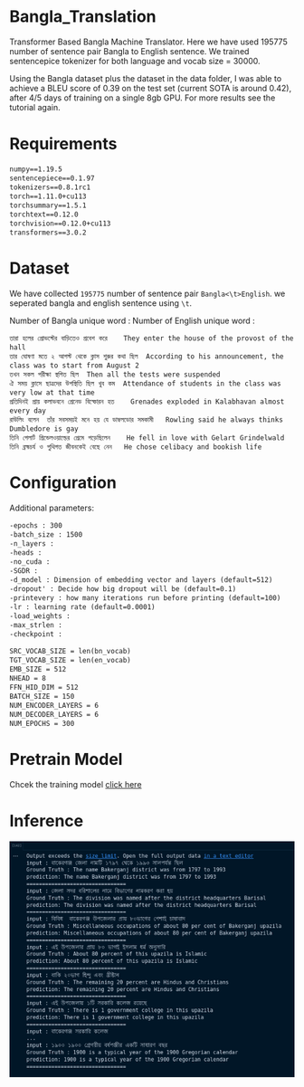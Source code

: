 # Bangla_Translation
Transformer Based Bangla Machine Translator. Here we have used 195775 number of sentence pair Bangla to English sentence. We trained sentencepice tokenizer for both language and vocab size = 30000. 

Using the Bangla dataset plus the dataset in the data folder, I was able to achieve a BLEU score of 0.39 on the test set (current SOTA is around 0.42), after 4/5 days of training on a single 8gb GPU. For more results see the tutorial again.

# Requirements
```
numpy==1.19.5
sentencepiece==0.1.97
tokenizers==0.8.1rc1
torch==1.11.0+cu113
torchsummary==1.5.1
torchtext==0.12.0
torchvision==0.12.0+cu113
transformers==3.0.2
```

# Dataset
We have collected ```195775``` number of sentence  pair ```Bangla<\t>English```. we seperated bangla and english sentence using ```\t```.

Number of Bangla unique word :
Number of English unique word : 

```
তারা হলের প্রোভস্টের বাড়িতেও প্রবেশ করে	They enter the house of the provost of the hall 
তার ঘোষণা মতে ২ আগস্ট থেকে ক্লাস শুরুর কথা ছিল	According to his announcement, the class was to start from August 2 
তখন সকল পরীক্ষা স্থগিত ছিল	Then all the tests were suspended 
ঐ সময় ক্লাসে ছাত্রদের উপস্থিতি ছিল খুব কম	Attendance of students in the class was very low at that time 
প্রতিদিনই প্রায় কলাভবনে গ্রেনেড বিস্ফোরন হত	Grenades exploded in Kalabhavan almost every day 
রাউলিং বলেন  তাঁর সবসময়ই মনে হয় যে ডাম্বলডোর সমকামী	Rowling said he always thinks Dumbledore is gay 
তিনি গেলার্ট গ্রিন্ডেলওয়াল্ডের প্রেমে পড়েছিলেন	He fell in love with Gelart Grindelwald 
তিনি ব্রহ্মচর্য ও পুথিগত জীবনকেই বেছে নেন	He chose celibacy and bookish life 
```
# Configuration

Additional parameters:
```
-epochs : 300
-batch_size : 1500
-n_layers : 
-heads : 
-no_cuda : 
-SGDR : 
-d_model : Dimension of embedding vector and layers (default=512)
-dropout' : Decide how big dropout will be (default=0.1)
-printevery : how many iterations run before printing (default=100)
-lr : learning rate (default=0.0001)
-load_weights : 
-max_strlen : 
-checkpoint :
```
```
SRC_VOCAB_SIZE = len(bn_vocab)
TGT_VOCAB_SIZE = len(en_vocab)
EMB_SIZE = 512
NHEAD = 8
FFN_HID_DIM = 512
BATCH_SIZE = 150
NUM_ENCODER_LAYERS = 6
NUM_DECODER_LAYERS = 6
NUM_EPOCHS = 300
```

# Pretrain Model
Chcek the training model [click here]()

# Inference

![image](assert/translation.png)
